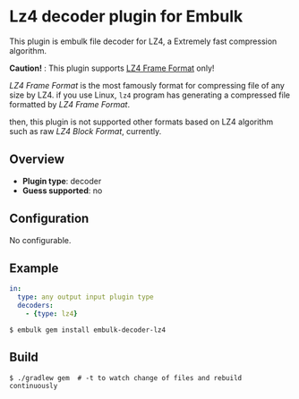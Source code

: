 # Lz4 decoder plugin for Embulk

This plugin is embulk file decoder for LZ4, a Extremely fast compression algorithm.

**Caution!** : This plugin supports [LZ4 Frame Format](https://github.com/lz4/lz4/wiki/lz4_Frame_format.md) only!

_LZ4 Frame Format_ is the most famously format for compressing file of any size by LZ4. if you use Linux, `lz4` program has generating a compressed file formatted by _LZ4 Frame Format_.

then, this plugin is not supported other formats based on LZ4 algorithm such as raw _LZ4 Block Format_, currently.

## Overview

* **Plugin type**: decoder
* **Guess supported**: no

## Configuration

No configurable.

## Example

```yaml
in:
  type: any output input plugin type
  decoders:
    - {type: lz4}
```


```
$ embulk gem install embulk-decoder-lz4
```

## Build

```
$ ./gradlew gem  # -t to watch change of files and rebuild continuously
```
